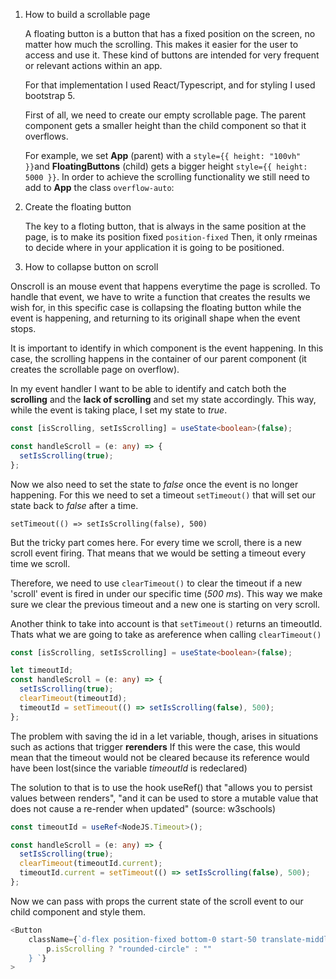 1.  How to build a scrollable page

    A floating button is a button that has a fixed position on the screen, no matter how much the scrolling.
    This makes it easier for the user to access and use it. These kind of buttons are intended for very frequent or relevant actions within an app.

    For that implementation I used React/Typescript, and for styling I used bootstrap 5.

    First of all, we need to create our empty scrollable page. The parent component gets a smaller height than the child component so that it overflows.

    For example, we set **App** (parent) with a `style={{ height: "100vh" }}`and **FloatingButtons** (child) gets a bigger height `style={{ height: 5000 }}`. In order to achieve the scrolling functionality we still need to add to **App** the class `overflow-auto`:

2.  Create the floating button

    The key to a floting button, that is always in the same position at the page, is to make its position fixed `position-fixed`
    Then, it only rmeinas to decide where in your application it is going to be positioned.

3.  How to collapse button on scroll

Onscroll is an mouse event that happens everytime the page is scrolled.
To handle that event, we have to write a function that creates the results we wish for, in this specific case is collapsing the floating button while the event is happening, and returning to its originall shape when the event stops.

It is important to identify in which component is the event happening. In this case, the scrolling happens in the container of our parent component (it creates the scrollable page on overflow).

In my event handler I want to be able to identify and catch both the **scrolling** and the **lack of scrolling** and set my state accordingly.
This way, while the event is taking place, I set my state to _true_.

```ts
const [isScrolling, setIsScrolling] = useState<boolean>(false);

const handleScroll = (e: any) => {
  setIsScrolling(true);
};
```

Now we also need to set the state to _false_ once the event is no longer happening. For this we need to set a timeout `setTimeout()` that will set our state back to _false_ after a time.

`setTimeout(() => setIsScrolling(false), 500)`

But the tricky part comes here. For every time we scroll, there is a new scroll event firing. That means that we would be setting a timeout every time we scroll.

Therefore, we need to use `clearTimeout()` to clear the timeout if a new 'scroll' event is fired in under our specific time (_500 ms_). This way we make sure we clear the previous timeout and a new one is starting on very scroll.

Another think to take into account is that `setTimeout()` returns an timeoutId. Thats what we are going to take as areference when calling `clearTimeout()`

```ts
const [isScrolling, setIsScrolling] = useState<boolean>(false);

let timeoutId;
const handleScroll = (e: any) => {
  setIsScrolling(true);
  clearTimeout(timeoutId);
  timeoutId = setTimeout(() => setIsScrolling(false), 500);
};
```

The problem with saving the id in a let variable, though, arises in situations such as actions that trigger **rerenders**
If this were the case, this would mean that the timeout would not be cleared because its reference would have been lost(since the variable _timeoutId_ is redeclared)

The solution to that is to use the hook useRef() that "allows you to persist values between renders", "and it can be used to store a mutable value that does not cause a re-render when updated" (source: w3schools)

```ts
const timeoutId = useRef<NodeJS.Timeout>();

const handleScroll = (e: any) => {
  setIsScrolling(true);
  clearTimeout(timeoutId.current);
  timeoutId.current = setTimeout(() => setIsScrolling(false), 500);
};
```

Now we can pass with props the current state of the scroll event to our child component and style them.

```ts
<Button
    className={`d-flex position-fixed bottom-0 start-50 translate-middle mb-4 shadow ${
        p.isScrolling ? "rounded-circle" : ""
    } `}
>
```
